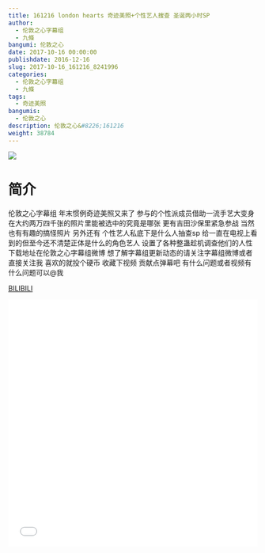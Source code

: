```yaml
---
title: 161216 london hearts 奇迹美照+个性艺人搜查 圣诞两小时SP
author: 
  - 伦敦之心字幕组
  - 九條
bangumi: 伦敦之心
date: 2017-10-16 00:00:00
publishdate: 2016-12-16
slug: 2017-10-16_161216_8241996
categories: 
  - 伦敦之心字幕组
  - 九條
tags: 
  - 奇迹美照
bangumis: 
  - 伦敦之心
description: 伦敦之心&#8226;161216
weight: 38784
---
```


![](https://i.imgur.com/Ov07iuE.jpg)

# 简介  
伦敦之心字幕组 年末惯例奇迹美照又来了 参与的个性派成员借助一流手艺大变身 在大约两万四千张的照片里能被选中的究竟是哪张 更有吉田沙保里紧急参战 当然也有有趣的搞怪照片 另外还有 个性艺人私底下是什么人抽查sp 给一直在电视上看到的但至今还不清楚正体是什么的角色艺人 设置了各种整蛊趁机调查他们的人性 下载地址在伦敦之心字幕组微博 想了解字幕组更新动态的请关注字幕组微博或者直接关注我 喜欢的就投个硬币 收藏下视频 贡献点弹幕吧 有什么问题或者视频有什么问题可以@我

  [BILIBILI](https://www.bilibili.com/video/av8241996/)


  <iframe src="//www.bilibili.com/html/html5player.html?cid=13559340&aid=8241996" width="100%" height="500" frameborder="0" allowfullscreen="allowfullscreen"></iframe>
